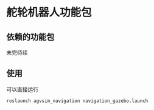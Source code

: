 # 舵轮机器人功能包



## 依赖的功能包

未完待续

## 使用

可以直接运行

```
roslaunch agvsim_navigation navigation_gazebo.launch
```


